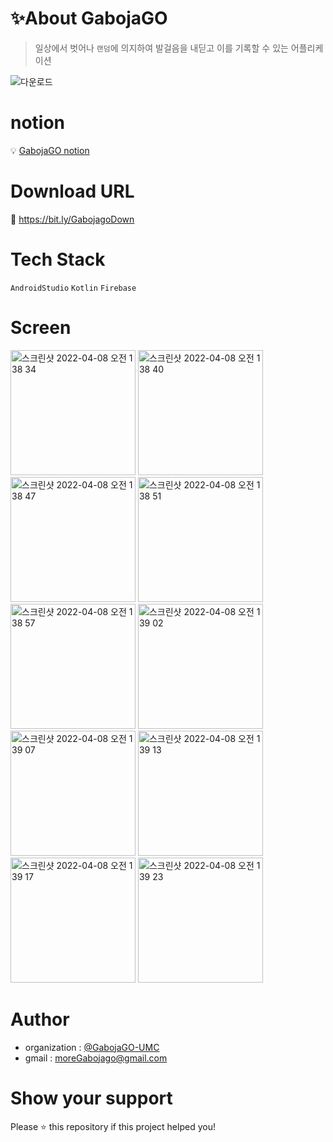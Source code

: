 # ✨About GabojaGO

> 일상에서 벗어나 ```랜덤```에 의지하여 발걸음을 내딛고 이를 기록할 수 있는 어플리케이션

![다운로드](https://user-images.githubusercontent.com/87413634/161967890-350621f7-e3b6-4dbb-8699-b3e9616803a8.png)

# notion
:bulb: [ GabojaGO notion ](https://bit.ly/Gabojago)


# Download URL
:bookmark_tabs: [ https://bit.ly/GabojagoDown ](https://bit.ly/GabojagoDown)


# Tech Stack
```AndroidStudio``` ```Kotlin``` ```Firebase```


# Screen

<img width="200" alt="스크린샷 2022-04-08 오전 1 38 34" src="https://user-images.githubusercontent.com/77428876/162254155-b39e098d-d608-4272-b2c1-4bcac445d382.png">   <img width="200" alt="스크린샷 2022-04-08 오전 1 38 40" src="https://user-images.githubusercontent.com/77428876/162254158-1bc90a75-ace8-4681-bef1-9968c2ad02e4.png">   <img width="200" alt="스크린샷 2022-04-08 오전 1 38 47" src="https://user-images.githubusercontent.com/77428876/162254159-284c3c5d-fe97-4bf6-aef2-75302507fbab.png">
<img width="200" alt="스크린샷 2022-04-08 오전 1 38 51" src="https://user-images.githubusercontent.com/77428876/162254164-82562d00-dab0-46b7-9aa3-a695006900b0.png">   <img width="200" alt="스크린샷 2022-04-08 오전 1 38 57" src="https://user-images.githubusercontent.com/77428876/162254167-6146a7cd-5e65-4bbc-a87e-9a603e3e3cd5.png">   <img width="200" alt="스크린샷 2022-04-08 오전 1 39 02" src="https://user-images.githubusercontent.com/77428876/162254171-8c29cd4a-71f1-46cd-b556-aecdec5779f1.png">   <img width="200" alt="스크린샷 2022-04-08 오전 1 39 07" src="https://user-images.githubusercontent.com/77428876/162254174-0dadd1d6-ec1c-4c1a-aa1f-65f8ab58b1d0.png">
<img width="200" alt="스크린샷 2022-04-08 오전 1 39 13" src="https://user-images.githubusercontent.com/77428876/162254180-e7d39323-2e6c-4adb-910d-35a4df4df76f.png">   <img width="200" alt="스크린샷 2022-04-08 오전 1 39 17" src="https://user-images.githubusercontent.com/77428876/162254181-b0abb907-7e35-4572-8c3d-0979323c7930.png">   <img width="200" alt="스크린샷 2022-04-08 오전 1 39 23" src="https://user-images.githubusercontent.com/77428876/162254182-c4ddb141-713d-40c3-81be-9e37200ef4bb.png">

# Author
+ organization : [ @GabojaGO-UMC ](https://github.com/GabojaGO-UMC)
+ gmail : moreGabojago@gmail.com

# Show your support
Please ⭐️ this repository if this project helped you!
